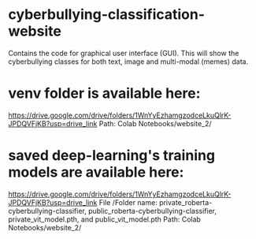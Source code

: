 

# cyberbullying-classification-website

Contains the code for graphical user interface (GUI). This will show the cyberbullying classes for both text, image and multi-modal (memes) data.


# venv folder is available here:
https://drive.google.com/drive/folders/1WnYyEzhamgzodceLkuQlrK-JPDQVFjKB?usp=drive_link
  Path: Colab Notebooks/website_2/
# saved deep-learning's training models are available here:
https://drive.google.com/drive/folders/1WnYyEzhamgzodceLkuQlrK-JPDQVFjKB?usp=drive_link
File /Folder name: private_roberta-cyberbullying-classifier, public_roberta-cyberbullying-classifier,  private_vit_model.pth, and public_vit_model.pth 
Path: Colab Notebooks/website_2/







